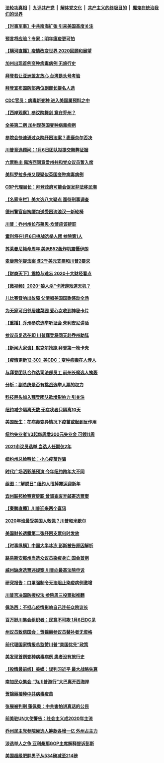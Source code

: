 

####  [法轮功真相](../../../../basic/blob/master/README.md?t=12311003) &nbsp;|&nbsp; [九评共产党](../../../../9ping.md/blob/master/README.md?t=12311003) &nbsp;|&nbsp; [解体党文化](../../../../jtdwh.md/blob/master/README.md?t=12311003)  &nbsp;|&nbsp; [共产主义的终极目的](../../../../gczydzjmd.md/blob/master/README.md?t=12311003) &nbsp;|&nbsp; [魔鬼在统治我们的世界](../../../../mgztzwmdsj.md/blob/master/README.md?t=12311003) 

#### [【时事军事】中共南海扩张 引来美国高度关注](../pages/nsc412/n12650098.md?t=12311003) 

#### [预言将应验？专家：明年瘟疫更可怕](../pages/nsc412/n12655894.md?t=12311003) 

#### [【横河直播】疫情改变世界 2020回顾和展望](../pages/nsc412/n12655944.md?t=12311003) 

#### [加州出现首例变种病毒病例 无旅行史](../pages/nsc412/n12655805.md?t=12311003) 

#### [拜登若让亚洲盟友放心 台湾是头号考验](../pages/nsc412/n12655131.md?t=12311003) 

#### [拜登宣布国防部两位副部长提名人选](../pages/nsc412/n12655704.md?t=12311003) 

#### [CDC官员：病毒新变种 进入美国属预料之中](../pages/nsc412/n12655679.md?t=12311003) 

#### [【西岸观察】参议院舞剑 意在乔州？](../pages/nsc412/n12655600.md?t=12311003) 

#### [全美第二例 加州现英国变种病毒病例](../pages/nsc412/n12655465.md?t=12311003) 

#### [参院会快速通过众院纾困法案？麦康奈尔否决](../pages/nsc412/n12655515.md?t=12311003) 

#### [川普竞选顾问：1月6日团队拟提交舞弊证据](../pages/nsc412/n12655516.md?t=12311003) 

#### [六票胜出 佩洛西同意爱州共和党众议员暂入席](../pages/nsc412/n12655497.md?t=12311003) 

#### [美科罗拉多州又现疑似英国变种病毒病例](../pages/nsc412/n12655297.md?t=12311003) 

#### [CBP代理局长：拜登政府可能会促发非法移民潮](../pages/nsc412/n12655410.md?t=12311003) 

#### [【名家专栏】美大选八大疑点 亟待刑事调查](../pages/nsc412/n12654885.md?t=12311003) 

#### [德州警官自掏腰包送受困流浪汉一新轮椅](../pages/nsc412/n12654851.md?t=12311003) 

#### [川普：乔州州长布莱恩‧坎普应该辞职](../pages/nsc412/n12655346.md?t=12311003) 

#### [霍利将在1月6日挑战选举人团 参院第1人](../pages/nsc412/n12655321.md?t=12311003) 

#### [苏莱曼尼毙命周年 美派B52轰炸机震慑伊朗](../pages/nsc412/n12655277.md?t=12311003) 

#### [麦康奈尔提法案 含2千美元支票和川普2要求](../pages/nsc412/n12655102.md?t=12311003) 

#### [【财商天下】震惊与难忘 2020十大财经看点](../pages/nsc412/n12655289.md?t=12311003) 

#### [【微视频】2020“狼人杀”卡牌游戏道天机？](../pages/nsc412/n12654854.md?t=12311003) 

#### [儿比赛音响出故障 父清唱美国国歌感动全场](../pages/nsc412/n12653716.md?t=12311003) 

#### [为无家可归邻居建菜园 爱心女收到神秘卡片](../pages/nsc412/n12653223.md?t=12311003) 

#### [【重播】乔州参院选举听证会 朱利安尼讲话](../pages/nsc412/n12654960.md?t=12311003) 

#### [参议员复选在即 川普拜登将同天赴乔州助阵](../pages/nsc412/n12654865.md?t=12311003) 

#### [【新闻大家谈】默克尔抢跑 拜登第一枪卡壳](../pages/nsc412/n12654915.md?t=12311003) 

#### [【疫情更新12·30】美CDC：变种病毒在人传人](../pages/nsc412/n12654235.md?t=12311003) 

#### [与拜登团队合作选司法部员工 前州长候选人挨轰](../pages/nsc412/n12654431.md?t=12311003) 

#### [分析：副总统是否有挑战选举人票的权力](../pages/nsc412/n12654383.md?t=12311003) 

#### [科技巨头加入拜登团队欲增影响力 引关注](../pages/nsc412/n12654004.md?t=12311003) 

#### [纽约减少隔离天数  无症状者只隔离10天](../pages/nsc412/n12653655.md?t=12311003) 

#### [美国医生：在病毒变异情况下疫苗或起到反作用](../pages/nsc412/n12653671.md?t=12311003) 

#### [纽约失业者1/3起每周增300元失业金  可领11周](../pages/nsc412/n12653701.md?t=12311003) 

#### [2021市议员选举 当选人任期仅2年](../pages/nsc412/n12653508.md?t=12311003) 

#### [纽约州总检察长：小心疫苗诈骗](../pages/nsc412/n12653505.md?t=12311003) 

#### [时代广场洒彩纸预演 今年纽约跨年大不同](../pages/nsc412/n12653668.md?t=12311003) 

#### [组图：“解脱日” 纽约人甩掉霉运迎新年](../pages/nsc412/n12653048.md?t=12311003) 

#### [宾州联邦检察官辞职 曾调查废弃邮寄选票案](../pages/nsc412/n12653428.md?t=12311003) 

#### [【秦鹏直播】川普迎来两个喜讯](../pages/nsc412/n12653452.md?t=12311003) 

#### [2020年谁最受美国人敬佩？川普和米歇尔](../pages/nsc412/n12652860.md?t=12311003) 

#### [美国财长透露第二张纾困支票何时发放](../pages/nsc412/n12653332.md?t=12311003) 

#### [【时事纵横】中国大半冰冻 彭斯被告原因解析](../pages/nsc412/n12653390.md?t=12311003) 

#### [路易斯安那州当选众议员染疫身亡 国会首例](../pages/nsc412/n12653311.md?t=12311003) 

#### [威州缺席选票违规案 川普向最高法院申诉](../pages/nsc412/n12653288.md?t=12311003) 

#### [研究报告：口罩强制令无法阻止染疫病例激增](../pages/nsc412/n12653222.md?t=12311003) 

#### [川普否决国防授权法 参院周三投票拟推翻](../pages/nsc412/n12653217.md?t=12311003) 

#### [佩洛西：不担心疫情影响自己连任众院议长](../pages/nsc412/n12653177.md?t=12311003) 

#### [百万挺川集会组织者：民意不可欺 1月6日DC见](../pages/nsc412/n12653187.md?t=12311003) 

#### [州议员致信国会：贺锦丽参议员替补者无资格](../pages/nsc412/n12652729.md?t=12311003) 

#### [前代理国家情报总监赞川普“美国优先”政策](../pages/nsc412/n12652847.md?t=12311003) 

#### [美发现首例变种病毒病例 患者没有旅行史](../pages/nsc412/n12652624.md?t=12311003) 

#### [【役情最前线】美媒：误判习近平 最大战略失算](../pages/nsc412/n12652574.md?t=12311003) 

#### [南加民众集会 “为川普游行”大巴离开西海岸](../pages/nsc412/n12652606.md?t=12311003) 

#### [贺锦丽接种中共病毒疫苗](../pages/nsc412/n12652787.md?t=12311003) 

#### [张展被判刑 蓬佩奥：中共害怕讲真话的公民](../pages/nsc412/n12652694.md?t=12311003) 

#### [前美驻UN大使警告：社会主义成2020年主流](../pages/nsc412/n12652675.md?t=12311003) 

#### [乔州民主党参院候选人筹款各增一亿 外州占主力](../pages/nsc412/n12652470.md?t=12311003) 

#### [涉选举人之争 亚利桑那GOP主席解释提诉彭斯](../pages/nsc412/n12652446.md?t=12311003) 

#### [美国超级肥胖男子从534磅减至214磅](../pages/nsc412/n12651962.md?t=12311003) 

